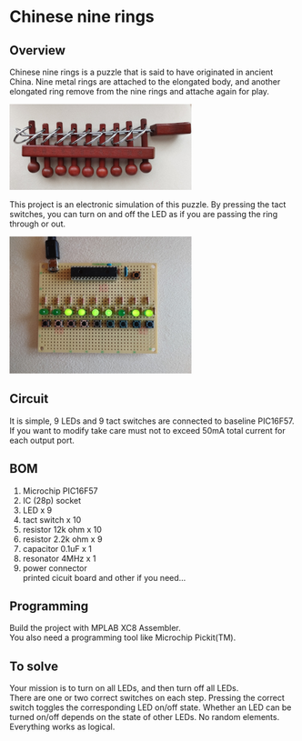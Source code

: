 # Chinese nine rings
## Overview
Chinese nine rings is a puzzle that is said to have originated in ancient China.
Nine metal rings are attached to the elongated body, and another elongated ring remove from the nine rings and attache again for play.  
  
![Chinese nine rings](images/IMG001.png "Chinese nine rings")  
  
This project is an electronic simulation of this puzzle. By pressing the tact switches, you can turn on and off the LED as if you are passing the ring through or out.  
  
![Chinese nine rings](images/IMG002.png "Chinese nine rings")  
  

## Circuit
It is simple, 9 LEDs and 9 tact switches are connected to baseline PIC16F57.  
If you want to modify take care must not to exceed 50mA total current for each output port.

## BOM
1. Microchip PIC16F57  
2. IC (28p) socket  
3. LED x 9  
4. tact switch x 10  
5. resistor 12k ohm x 10  
5. resistor 2.2k ohm x 9  
6. capacitor 0.1uF x 1  
7. resonator 4MHz x 1  
8. power connector  
printed cicuit board and other if you need...  

## Programming
Build the project with MPLAB XC8 Assembler.  
You also need a programming tool like Microchip Pickit(TM).

## To solve
Your mission is to turn on all LEDs, and then turn off all LEDs.  
There are one or two correct switches on each step. Pressing the correct switch toggles the corresponding LED on/off state. Whether an LED can be turned on/off depends on the state of other LEDs. No random elements. Everything works as logical.

